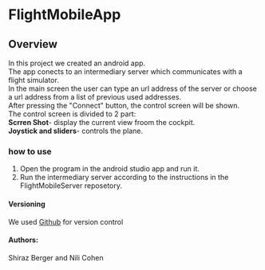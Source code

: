 # FlightMobileApp  
## Overview  
In this project we created an android app.  
The app conects to an intermediary server which communicates with a flight simulator.  
In the main screen the user can type an url address of the server or choose a url address from a list of previous used addresses.  
After pressing the "Connect" button, the control screen will be shown.  
The control screen  is divided to 2 part:  
**Scrren Shot**- display the current view froom the cockpit.  
**Joystick and sliders**- controls the plane.  

### how to use  
1. Open the program in the android studio app and run it.  
2. Run the intermediary server according to the instructions in the FlightMobileServer reposetory.  


#### Versioning
We used [Github](https://github.com/shiraz318/FlightMobileApp) for version control

#### Authors:
Shiraz Berger and Nili Cohen
